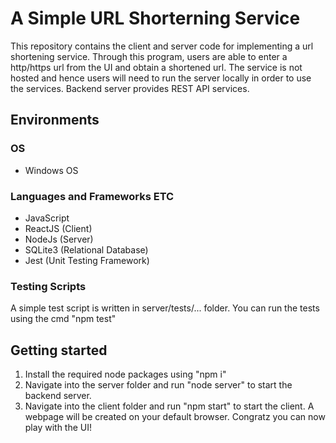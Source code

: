 # A Simple URL Shorterning Service

This repository contains the client and server code for implementing a url shortening service. Through this program, users are able to enter a http/https url from the UI
and obtain a shortened url. The service is not hosted and hence users will need to run the server locally in order to use the services.
Backend server provides REST API services.

## Environments
### OS 
- Windows OS
### Languages and Frameworks ETC
- JavaScript
- ReactJS (Client)
- NodeJs (Server)
- SQLite3 (Relational Database)
- Jest (Unit Testing Framework)

### Testing Scripts
A simple test script is written in server/tests/... folder. You can run the tests using the cmd "npm test"

## Getting started
1) Install the required node packages using "npm i"
2) Navigate into the server folder and run "node server" to start the backend server.
3) Navigate into the client folder and run "npm start" to start the client. A webpage will be created on your default browser.
Congratz you can now play with the UI!

